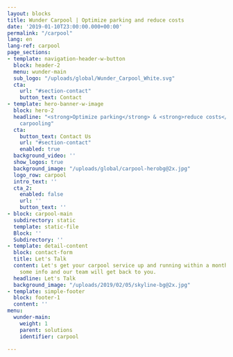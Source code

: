 ```yaml
---
layout: blocks
title: Wunder Carpool | Optimize parking and reduce costs
date: '2019-01-10T23:00:00.000+00:00'
permalink: "/carpool"
lang: en
lang-ref: carpool
page_sections:
- template: navigation-header-w-button
  block: header-2
  menu: wunder-main
  sub_logo: "/uploads/global/Wunder_Carpool_White.svg"
  cta:
    url: "#section-contact"
    button_text: Contact
- template: hero-banner-w-image
  block: hero-2
  headline: "<strong>Optimize parking</strong> & <strong>reduce costs</strong> with
    carpooling"
  cta:
    button_text: Contact Us
    url: "#section-contact"
    enabled: true
  background_video: ''
  show_logos: true
  background_image: "/uploads/global/carpool-herobg@2x.jpg"
  logo_row: carpool
  intro_text: ''
  cta_2:
    enabled: false
    url: ''
    button_text: ''
- block: carpool-main
  subdirectory: static
  template: static-file
  Block: ''
  Subdirectory: ''
- template: detail-content
  block: contact-form
  title: Let's Talk
  content: Let's get your carpool service up and running within a month. Let us know
    some info and our team will get back to you.
  headline: Let's Talk
  background_image: "/uploads/2019/02/05/skyline-bg@2x.jpg"
- template: simple-footer
  block: footer-1
  content: ''
menu:
  wunder-main:
    weight: 1
    parent: solutions
    identifier: carpool

---
```

